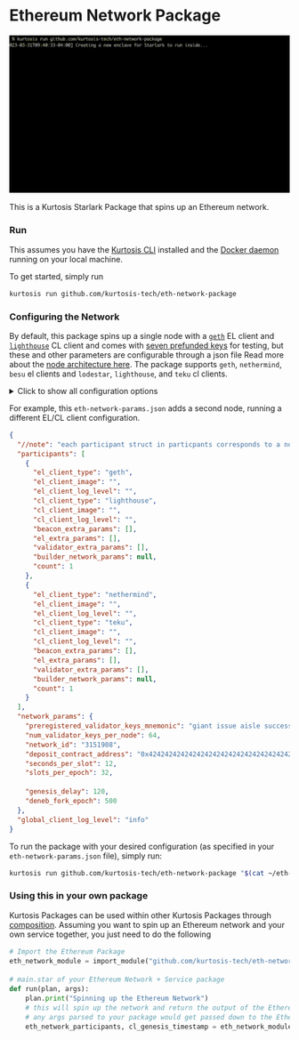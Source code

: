 # Ethereum Network Package

![Run of the Ethereum Network Package](/run.gif)

This is a Kurtosis Starlark Package that spins up an Ethereum network.

### Run

This assumes you have the [Kurtosis CLI](https://docs.kurtosis.com/cli/) installed and the [Docker daemon](https://docs.kurtosis.com/install#i-install--start-docker) running on your local machine.

To get started, simply run

```bash
kurtosis run github.com/kurtosis-tech/eth-network-package
```

### Configuring the Network

By default, this package spins up a single node with a [`geth`](https://github.com/kurtosis-tech/eth-network-package/blob/main/src/el/geth/geth_launcher.star) EL client and [`lighthouse`](https://github.com/kurtosis-tech/eth-network-package/blob/main/src/cl/lighthouse/lighthouse_launcher.star) CL client and comes with [seven prefunded keys](https://github.com/kurtosis-tech/eth-network-package/blob/main/src/prelaunch_data_generator/genesis_constants/genesis_constants.star) for testing, but
these and other parameters are configurable through a json file Read more about the [node architecture here](https://ethereum.org/en/developers/docs/nodes-and-clients/node-architecture/). The package supports `geth`, `nethermind`, `besu` el clients and `lodestar`, `lighthouse`, and `teku` cl clients.

<details>
    <summary>Click to show all configuration options</summary>

<!-- Yes, it's weird that none of this is indented but it's intentional - indenting anything inside this "details" expandable will cause it to render weird" -->

```json
{
  //  Specification of the participants in the network
  "participants": [
    {
      //  The type of EL client that should be started
      //  Valid values are "geth, besu, nethermind"
      "el_client_type": "geth",

      //  The Docker image that should be used for the EL client; leave blank to use the default for the client type
      //  Defaults by client:
      //  - geth: ethereum/client-go:v1.11.5
      "el_client_image": "",

      //  The log level string that this participant's EL client should log at
      //  If this is emptystring then the global `logLevel` parameter's value will be translated into a string appropriate for the client (e.g. if
      //   global `logLevel` = `info` then Geth would receive `3`)
      //  If this is not emptystring, then this value will override the global `logLevel` setting to allow for fine-grained control
      //   over a specific participant's logging
      "el_client_log_level": "",

      //  A list of optional extra params that will be passed to the EL client container for modifying its behaviour
      "el_extra_params": [],

      //  The type of CL client that should be started
      //  Valid values are "lighthouse", "lodestar", "teku"
      "cl_client_type": "lighthouse",

      //  The Docker image that should be used for the EL client; leave blank to use the default for the client type
      //  Defaults by client:
      //  - lighthouse: sigp/lighthouse:v3.5.0
      //  - teku: consensys/teku:23.1
      //  - lodestar: chainsafe/lodestar:v1.7.2
      "cl_client_image": "",

      //  The log level string that this participant's EL client should log at
      //  If this is emptystring then the global `logLevel` parameter's value will be translated into a string appropriate for the client (e.g. if
      //   global `logLevel` = `info` then Teku would receive `INFO`, Prysm would receive `info`, etc.)
      //  If this is not emptystring, then this value will override the global `logLevel` setting to allow for fine-grained control
      //   over a specific participant's logging
      "cl_client_log_level": "",

      //  A list of optional extra params that will be passed to the CL client Beacon container for modifying its behaviour
      //  If the client combines the Beacon & validator nodes (e.g. Teku), then this list will be passed to the combined Beacon-validator node
      "beacon_extra_params": [],

      //  A list of optional extra params that will be passed to the CL client validator container for modifying its behaviour
      //  If the client combines the Beacon & validator nodes (e.g. Teku), then this list will also be passed to the combined Beacon-validator node
      "validator_extra_params": [],

      // A set of parameters the node needs to reach an external block building network
      // If `null` then the builder infrastructure will not be instantiated
      // Example:
      //
      // "relay_endpoints": [
      //   "https://0xdeadbeefcafa@relay.example.com",
      //   "https://0xdeadbeefcafb@relay.example.com",
      //   "https://0xdeadbeefcafc@relay.example.com",
      //   "https://0xdeadbeefcafd@relay.example.com"
      //  ]
      "builder_network_params": null,

      // The number of times this participant should be repeated
      // defaults to 1(i.e no repetition). This is optional.
      "count": 1
    }
  ],

  //  Configuration parameters for the Eth network
  "network_params": {
    //  The network ID of the Eth1 network
    "network_id": "3151908",

    //  The address of the staking contract address on the Eth1 chain
    "deposit_contract_address": "0x4242424242424242424242424242424242424242",

    //  Number of seconds per slot on the Beacon chain
    "seconds_per_slot": 12,

    //  Number of slots in an epoch on the Beacon chain
    "slots_per_epoch": 32,

    //  The number of validator keys that each CL validator node should get
    "num_validator_keys_per_node": 64,

    //  This mnemonic will a) be used to create keystores for all the types of validators that we have and b) be used to generate a CL genesis.ssz that has the children
    //   validator keys already preregistered as validators
    "preregistered_validator_keys_mnemonic": "giant issue aisle success illegal bike spike question tent bar rely arctic volcano long crawl hungry vocal artwork sniff fantasy very lucky have athlete"
  }
}
```

</details>

For example, this `eth-network-params.json` adds a second node, running a different EL/CL client configuration.

```json
{
  "//note": "each participant struct in particpants corresponds to a node in the network",
  "participants": [
    {
      "el_client_type": "geth",
      "el_client_image": "",
      "el_client_log_level": "",
      "cl_client_type": "lighthouse",
      "cl_client_image": "",
      "cl_client_log_level": "",
      "beacon_extra_params": [],
      "el_extra_params": [],
      "validator_extra_params": [],
      "builder_network_params": null,
      "count": 1
    },
    {
      "el_client_type": "nethermind",
      "el_client_image": "",
      "el_client_log_level": "",
      "cl_client_type": "teku",
      "cl_client_image": "",
      "cl_client_log_level": "",
      "beacon_extra_params": [],
      "el_extra_params": [],
      "validator_extra_params": [],
      "builder_network_params": null,
      "count": 1
    }
  ],
  "network_params": {
    "preregistered_validator_keys_mnemonic": "giant issue aisle success illegal bike spike question tent bar rely arctic volcano long crawl hungry vocal artwork sniff fantasy very lucky have athlete",
    "num_validator_keys_per_node": 64,
    "network_id": "3151908",
    "deposit_contract_address": "0x4242424242424242424242424242424242424242",
    "seconds_per_slot": 12,
    "slots_per_epoch": 32,

    "genesis_delay": 120,
    "deneb_fork_epoch": 500
  },
  "global_client_log_level": "info"
}
```

To run the package with your desired configuration (as specified in your `eth-network-params.json` file), simply run:

```bash
kurtosis run github.com/kurtosis-tech/eth-network-package "$(cat ~/eth-network-params.json)"
```

### Using this in your own package

Kurtosis Packages can be used within other Kurtosis Packages through [composition](https://docs.kurtosis.com/reference/packages). Assuming you want to spin up an Ethereum network and your own service
together, you just need to do the following

```py
# Import the Ethereum Package
eth_network_module = import_module("github.com/kurtosis-tech/eth-network-package/main.star")

# main.star of your Ethereum Network + Service package
def run(plan, args):
    plan.print("Spinning up the Ethereum Network")
    # this will spin up the network and return the output of the Ethereum Network package
    # any args parsed to your package would get passed down to the Ethereum Network package
    eth_network_participants, cl_genesis_timestamp = eth_network_module.run(plan, args)
```
